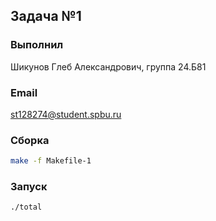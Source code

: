 ## Задача №1
### Выполнил
Шикунов Глеб Александрович, группа 24.Б81
### Email
st128274@student.spbu.ru
### Сборка
```bash
make -f Makefile-1
```
### Запуск
```bash
./total
```
